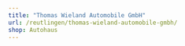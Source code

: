 ```yaml
---
title: "Thomas Wieland Automobile GmbH"
url: /reutlingen/thomas-wieland-automobile-gmbh/
shop: Autohaus
---
```

